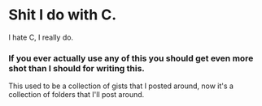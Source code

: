 # Shit I do with C.

I hate C, I really do.

### If you ever actually use any of this you should get even more shot than I should for writing this.

This used to be a collection of gists that I posted around, now it's a collection of folders that I'll post around.

